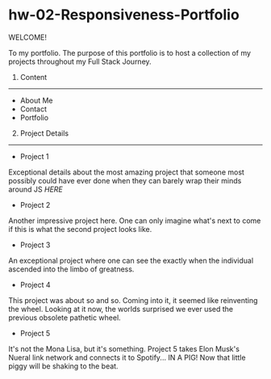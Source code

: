 # hw-02-Responsiveness-Portfolio

WELCOME!

To my portfolio. The purpose of this portfolio is to host a collection of my projects throughout my Full Stack Journey.

1. Content

---

- About Me
- Contact
- Portfolio

2. Project Details

---

- Project 1

Exceptional details about the most amazing project that someone most possibly could have ever done when they can barely wrap their minds around JS _HERE_

- Project 2

Another impressive project here. One can only imagine what's next to come if this is what the second project looks like.

- Project 3

An exceptional project where one can see the exactly when the individual ascended into the limbo of greatness.

- Project 4

This project was about so and so. Coming into it, it seemed like reinventing the wheel. Looking at it now, the worlds surprised we ever used the previous obsolete pathetic wheel.

- Project 5

It's not the Mona Lisa, but it's something. Project 5 takes Elon Musk's Nueral link network and connects it to Spotify... IN A PIG! Now that little piggy will be shaking to the beat.
